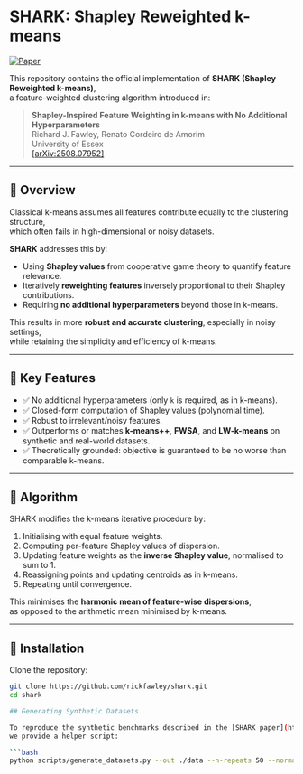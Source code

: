 # SHARK: Shapley Reweighted k-means

[![Paper](https://img.shields.io/badge/arXiv-2508.07952-b31b1b.svg)](https://arxiv.org/abs/2508.07952)

This repository contains the official implementation of **SHARK (Shapley Reweighted k-means)**,  
a feature-weighted clustering algorithm introduced in:

> **Shapley-Inspired Feature Weighting in k-means with No Additional Hyperparameters**  
> Richard J. Fawley, Renato Cordeiro de Amorim  
> University of Essex  
> [[arXiv:2508.07952]](https://arxiv.org/abs/2508.07952)

---

## 📌 Overview

Classical k-means assumes all features contribute equally to the clustering structure,  
which often fails in high-dimensional or noisy datasets.  

**SHARK** addresses this by:
- Using **Shapley values** from cooperative game theory to quantify feature relevance.
- Iteratively **reweighting features** inversely proportional to their Shapley contributions.
- Requiring **no additional hyperparameters** beyond those in k-means.

This results in more **robust and accurate clustering**, especially in noisy settings,  
while retaining the simplicity and efficiency of k-means.

---

## 🚀 Key Features

- ✅ No additional hyperparameters (only `k` is required, as in k-means).  
- ✅ Closed-form computation of Shapley values (polynomial time).  
- ✅ Robust to irrelevant/noisy features.  
- ✅ Outperforms or matches **k-means++**, **FWSA**, and **LW-k-means** on synthetic and real-world datasets.  
- ✅ Theoretically grounded: objective is guaranteed to be no worse than comparable k-means.  

---

## 📖 Algorithm

SHARK modifies the k-means iterative procedure by:  

1. Initialising with equal feature weights.  
2. Computing per-feature Shapley values of dispersion.  
3. Updating feature weights as the **inverse Shapley value**, normalised to sum to 1.  
4. Reassigning points and updating centroids as in k-means.  
5. Repeating until convergence.  

This minimises the **harmonic mean of feature-wise dispersions**,  
as opposed to the arithmetic mean minimised by k-means.  

---

## 🔧 Installation

Clone the repository:

```bash
git clone https://github.com/rickfawley/shark.git
cd shark

## Generating Synthetic Datasets

To reproduce the synthetic benchmarks described in the [SHARK paper](https://arxiv.org/abs/2508.07952), 
we provide a helper script:

```bash
python scripts/generate_datasets.py --out ./data --n-repeats 50 --normalize range --seed 42

